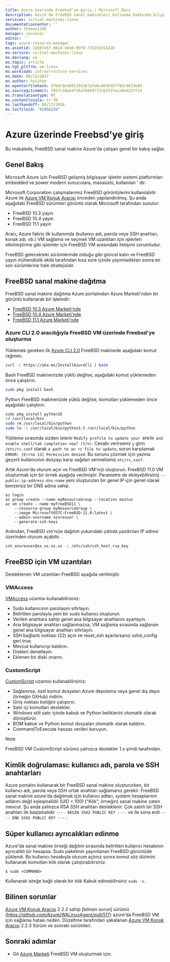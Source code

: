 ```yaml
---
title: Azure üzerinde Freebsd'ye giriş | Microsoft Docs
description: Azure'da FreeBSD sanal makineleri kullanma hakkında bilgi edinin
services: virtual-machines-linux
documentationcenter: ''
author: thomas1206
manager: jeconnoc
editor: ''
tags: azure-resource-manager
ms.assetid: 32b87a5f-d024-4da0-8bf0-77e233d1422b
ms.service: virtual-machines-linux
ms.devlang: na
ms.topic: article
ms.tgt_pltfrm: vm-linux
ms.workload: infrastructure-services
ms.date: 09/13/2017
ms.author: huishao
ms.openlocfilehash: dfbdc9e3091255267afe6c60363b7f93c4623e02
ms.sourcegitcommit: f057c10ae4f26a768e97f2cb3f3faca9ed23ff1b
ms.translationtype: MT
ms.contentlocale: tr-TR
ms.lasthandoff: 08/17/2018
ms.locfileid: "42056256"
---
```

# <a name="introduction-to-freebsd-on-azure"></a>Azure üzerinde Freebsd'ye giriş
Bu makalede, FreeBSD sanal makine Azure'da çalışan genel bir bakış sağlar.

## <a name="overview"></a>Genel Bakış
Microsoft Azure için FreeBSD gelişmiş bilgisayar işletim sistemi platformları embedded ve power modern sunuculara, masaüstü, kullanılan ' dir.

Microsoft Corporation çalışmalarımız FreeBSD görüntülerini kullanılabilir Azure ile [Azure VM Konuk Aracısı](https://github.com/Azure/WALinuxAgent/) önceden yapılandırılmış. Şu anda aşağıdaki FreeBSD sürümleri görüntü olarak Microsoft tarafından sunulur:

- FreeBSD 10.3 yayın
- FreeBSD 10.4 yayın
- FreeBSD 11.1 yayın

Aracı, Azure fabric ilk kullanımda (kullanıcı adı, parola veya SSH anahtarı, konak adı, vb.) VM sağlama ve seçmeli VM uzantıları için işlevleri etkinleştirme gibi işlemler için FreeBSD VM arasındaki iletişimi sorumludur.

FreeBSD gelecekteki sürümlerinde olduğu gibi güncel kalın ve FreeBSD yayın mühendislik ekibi tarafından kısa süre içinde yayımladıktan sonra en son sürümlerine hale stratejisidir.

## <a name="deploying-a-freebsd-virtual-machine"></a>FreeBSD sanal makine dağıtma
FreeBSD sanal makine dağıtma Azure portalından Azure Marketi'nden bir görüntü kullanarak bir işlemdir:

- [FreeBSD 10.3 Azure Marketi'nde](https://azure.microsoft.com/marketplace/partners/microsoft/freebsd103)
- [FreeBSD 10.4 Azure Marketi'nde](https://azuremarketplace.microsoft.com/en-us/marketplace/apps/Microsoft.FreeBSD104)
- [FreeBSD 11.1 Azure Marketi'nde](https://azuremarketplace.microsoft.com/marketplace/apps/Microsoft.FreeBSD111)

### <a name="create-a-freebsd-vm-through-azure-cli-20-on-freebsd"></a>Azure CLI 2.0 aracılığıyla FreeBSD VM üzerinde Freebsd'ye oluşturma
Yüklemek gereken ilk [Azure CLI 2.0](https://docs.microsoft.com/cli/azure/get-started-with-azure-cli) FreeBSD makinede aşağıdaki komut rağmen.

```bash 
curl -L https://aka.ms/InstallAzureCli | bash
```

Bash FreeBSD makinenizde yüklü değilse, aşağıdaki komut yüklemeden önce çalıştırın. 

```bash
sudo pkg install bash
```

Python FreeBSD makinenizde yüklü değilse, komutları yüklemeden önce aşağıdaki çalıştırın. 

```bash
sudo pkg install python35
cd /usr/local/bin 
sudo rm /usr/local/bin/python 
sudo ln -s /usr/local/bin/python3.5 /usr/local/bin/python
```

Yükleme sırasında sizden istenir `Modify profile to update your $PATH and enable shell/tab completion now? (Y/n)`. Cevabı verirseniz `y` girin `/etc/rc.conf` olarak `a path to an rc file to update`, sorun karşılamak `ERROR: [Errno 13] Permission denied`. Bu sorunu çözmek için yazma geçerli kullanıcının dosyayı karşı sağdan vermelisiniz `etc/rc.conf`.

Artık Azure'da oturum açın ve FreeBSD VM'nizi oluşturun. FreeBSD 11.0 VM oluşturmak için bir örnek aşağıda verilmiştir. Parametre de ekleyebilirsiniz `--public-ip-address-dns-name` yeni oluşturulan bir genel IP için genel olarak benzersiz bir DNS adına sahip. 

```azurecli
az login 
az group create --name myResourceGroup --location eastus
az vm create --name myFreeBSD11 \
    --resource-group myResourceGroup \
    --image MicrosoftOSTC:FreeBSD:11.0:latest \
    --admin-username azureuser \
    --generate-ssh-keys
```

Ardından, FreeBSD vm'nize dağıtım yukarıdaki çıktıda yazdırılan IP adresi üzerinden oturum açabilir. 

```bash
ssh azureuser@xx.xx.xx.xx -i /etc/ssh/ssh_host_rsa_key
```   

## <a name="vm-extensions-for-freebsd"></a>FreeBSD için VM uzantıları
Desteklenen VM uzantıları FreeBSD aşağıda verilmiştir.

### <a name="vmaccess"></a>VMAccess
[VMAccess](https://github.com/Azure/azure-linux-extensions/tree/master/VMAccess) uzantısı kullanabilirsiniz:

* Sudo kullanıcının parolasını sıfırlayın.
* Belirtilen parolayla yeni bir sudo kullanıcı oluşturun.
* Verilen anahtara sahip genel ana bilgisayar anahtarını ayarlayın.
* Ana bilgisayar anahtarı sağlanmazsa, VM sağlama sırasında sağlanan genel ana bilgisayar anahtarı sıfırlayın.
* SSH bağlantı noktası (22) açın ve reset_ssh ayarlarsanız sshd_config geri true.
* Mevcut kullanıcıyı kaldırın.
* Diskleri denetleyin.
* Eklenen bir diski onarın.

### <a name="customscript"></a>CustomScript
[CustomScript](https://github.com/Azure/azure-linux-extensions/tree/master/CustomScript) uzantısı kullanabilirsiniz:

* Sağlanırsa, özel komut dosyaları Azure depolama veya genel dış depo (örneğin GitHub) indirin.
* Giriş noktası betiğini çalıştırın.
* Satır içi komutları destekler.
* Windows stili satır içinde kabuk ve Python betiklerini otomatik olarak dönüştürür.
* BOM kabuk ve Python komut dosyaları otomatik olarak kaldırın.
* CommandToExecute hassas verileri koruyun.

> [!NOTE]
> FreeBSD VM CustomScript sürümü yalnızca destekler 1.x şimdi tarafından.  

## <a name="authentication-user-names-passwords-and-ssh-keys"></a>Kimlik doğrulaması: kullanıcı adı, parola ve SSH anahtarları
Azure portalını kullanarak bir FreeBSD sanal makine oluştururken, bir kullanıcı adı, parola veya SSH ortak anahtarı sağlamanız gerekir.
FreeBSD sanal makine azure'da dağıtmak için kullanıcı adları, system hesaplarının adlarını değil eşleşmelidir (UID < 100) ("Kök", örneğin) sanal makine zaten mevcut.
Şu anda yalnızca RSA SSH anahtarı desteklenir. Çok satırlı bir SSH anahtarı ile başlamalıdır `---- BEGIN SSH2 PUBLIC KEY ----` ve ile sona erdi `---- END SSH2 PUBLIC KEY ----`.

## <a name="obtaining-superuser-privileges"></a>Süper kullanıcı ayrıcalıkları edinme
Azure'da sanal makine örneği dağıtım sırasında belirtilen kullanıcı hesabının ayrıcalıklı bir hesapsa. Sudo paketinin yayımlanan FreeBSD görüntüde yüklendi.
Bu kullanıcı hesabıyla oturum açtınız sonra komut söz dizimini kullanarak komutları kök olarak çalıştırabilirsiniz.

```
$ sudo <COMMAND>
```

Kullanarak isteğe bağlı olarak bir kök Kabuk edinebilirsiniz `sudo -s`.

## <a name="known-issues"></a>Bilinen sorunlar
[Azure VM Konuk Aracısı](https://github.com/Azure/WALinuxAgent/) 2.2.2 sahip [bilinen sorun] sürümü (https://github.com/Azure/WALinuxAgent/pull/517) azure'da FreeBSD VM için sağlama hatası neden. Düzeltme tarafından yakalanan [Azure VM Konuk Aracısı](https://github.com/Azure/WALinuxAgent/) 2.2.3 Sürüm ve sonraki sürümleri. 

## <a name="next-steps"></a>Sonraki adımlar
* Git [Azure Marketi](https://azuremarketplace.microsoft.com/marketplace/apps/Microsoft.FreeBSD111) FreeBSD VM oluşturmak için.
